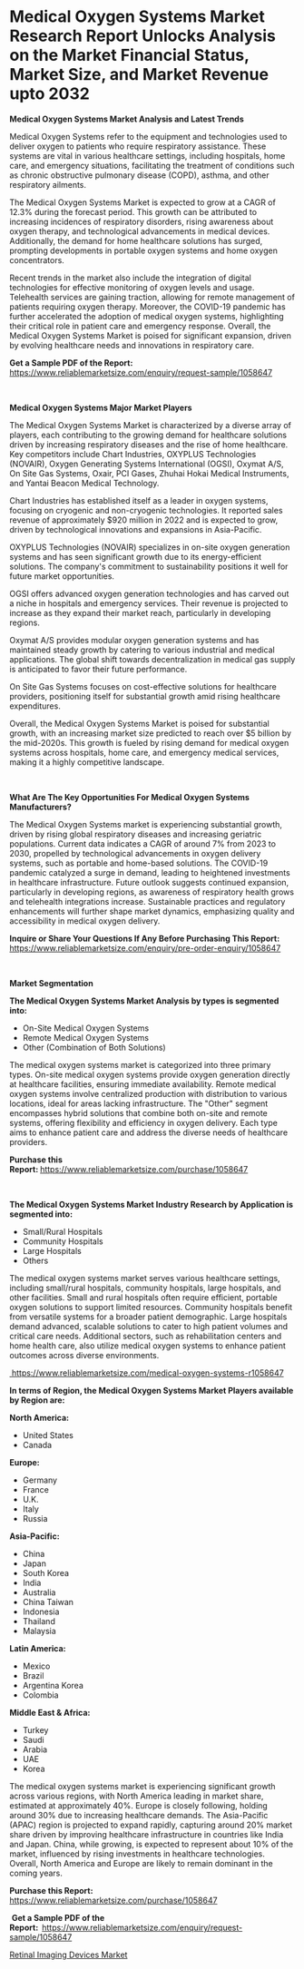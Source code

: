 <p><h1>Medical Oxygen Systems Market Research Report Unlocks Analysis on the Market Financial Status, Market Size, and Market Revenue upto 2032</h1></p><p><strong>Medical Oxygen Systems Market Analysis and Latest Trends</strong></p>
<p><p>Medical Oxygen Systems refer to the equipment and technologies used to deliver oxygen to patients who require respiratory assistance. These systems are vital in various healthcare settings, including hospitals, home care, and emergency situations, facilitating the treatment of conditions such as chronic obstructive pulmonary disease (COPD), asthma, and other respiratory ailments.</p><p>The Medical Oxygen Systems Market is expected to grow at a CAGR of 12.3% during the forecast period. This growth can be attributed to increasing incidences of respiratory disorders, rising awareness about oxygen therapy, and technological advancements in medical devices. Additionally, the demand for home healthcare solutions has surged, prompting developments in portable oxygen systems and home oxygen concentrators.</p><p>Recent trends in the market also include the integration of digital technologies for effective monitoring of oxygen levels and usage. Telehealth services are gaining traction, allowing for remote management of patients requiring oxygen therapy. Moreover, the COVID-19 pandemic has further accelerated the adoption of medical oxygen systems, highlighting their critical role in patient care and emergency response. Overall, the Medical Oxygen Systems Market is poised for significant expansion, driven by evolving healthcare needs and innovations in respiratory care.</p></p>
<p><strong>Get a Sample PDF of the Report:&nbsp;</strong> <a href="https://www.reliablemarketsize.com/enquiry/request-sample/1058647?utm_campaign=2315&utm_medium=2&utm_source=Github&utm_content=ia&utm_term=04032025&utm_id=medical-oxygen-systems">https://www.reliablemarketsize.com/enquiry/request-sample/1058647</a></p>
<p>&nbsp;</p>
<p><strong>Medical Oxygen Systems Major Market Players</strong></p>
<p><p>The Medical Oxygen Systems Market is characterized by a diverse array of players, each contributing to the growing demand for healthcare solutions driven by increasing respiratory diseases and the rise of home healthcare. Key competitors include Chart Industries, OXYPLUS Technologies (NOVAIR), Oxygen Generating Systems International (OGSI), Oxymat A/S, On Site Gas Systems, Oxair, PCI Gases, Zhuhai Hokai Medical Instruments, and Yantai Beacon Medical Technology.</p><p>Chart Industries has established itself as a leader in oxygen systems, focusing on cryogenic and non-cryogenic technologies. It reported sales revenue of approximately $920 million in 2022 and is expected to grow, driven by technological innovations and expansions in Asia-Pacific.</p><p>OXYPLUS Technologies (NOVAIR) specializes in on-site oxygen generation systems and has seen significant growth due to its energy-efficient solutions. The company's commitment to sustainability positions it well for future market opportunities.</p><p>OGSI offers advanced oxygen generation technologies and has carved out a niche in hospitals and emergency services. Their revenue is projected to increase as they expand their market reach, particularly in developing regions.</p><p>Oxymat A/S provides modular oxygen generation systems and has maintained steady growth by catering to various industrial and medical applications. The global shift towards decentralization in medical gas supply is anticipated to favor their future performance.</p><p>On Site Gas Systems focuses on cost-effective solutions for healthcare providers, positioning itself for substantial growth amid rising healthcare expenditures.</p><p>Overall, the Medical Oxygen Systems Market is poised for substantial growth, with an increasing market size predicted to reach over $5 billion by the mid-2020s. This growth is fueled by rising demand for medical oxygen systems across hospitals, home care, and emergency medical services, making it a highly competitive landscape.</p></p>
<p>&nbsp;</p>
<p><strong>What Are The Key Opportunities For Medical Oxygen Systems Manufacturers?</strong></p>
<p><p>The Medical Oxygen Systems market is experiencing substantial growth, driven by rising global respiratory diseases and increasing geriatric populations. Current data indicates a CAGR of around 7% from 2023 to 2030, propelled by technological advancements in oxygen delivery systems, such as portable and home-based solutions. The COVID-19 pandemic catalyzed a surge in demand, leading to heightened investments in healthcare infrastructure. Future outlook suggests continued expansion, particularly in developing regions, as awareness of respiratory health grows and telehealth integrations increase. Sustainable practices and regulatory enhancements will further shape market dynamics, emphasizing quality and accessibility in medical oxygen delivery.</p></p>
<p><strong>Inquire or Share Your Questions If Any Before Purchasing This Report:</strong> <a href="https://www.reliablemarketsize.com/enquiry/pre-order-enquiry/1058647?utm_campaign=2315&utm_medium=2&utm_source=Github&utm_content=ia&utm_term=04032025&utm_id=medical-oxygen-systems">https://www.reliablemarketsize.com/enquiry/pre-order-enquiry/1058647</a></p>
<p>&nbsp;</p>
<p><strong>Market Segmentation</strong></p>
<p><strong>The Medical Oxygen Systems Market Analysis by types is segmented into:</strong></p>
<p><ul><li>On-Site Medical Oxygen Systems</li><li>Remote Medical Oxygen Systems</li><li>Other (Combination of Both Solutions)</li></ul></p>
<p><p>The medical oxygen systems market is categorized into three primary types. On-site medical oxygen systems provide oxygen generation directly at healthcare facilities, ensuring immediate availability. Remote medical oxygen systems involve centralized production with distribution to various locations, ideal for areas lacking infrastructure. The "Other" segment encompasses hybrid solutions that combine both on-site and remote systems, offering flexibility and efficiency in oxygen delivery. Each type aims to enhance patient care and address the diverse needs of healthcare providers.</p></p>
<p><strong>Purchase this Report:&nbsp;</strong><a href="https://www.reliablemarketsize.com/purchase/1058647?utm_campaign=2315&utm_medium=2&utm_source=Github&utm_content=ia&utm_term=04032025&utm_id=medical-oxygen-systems">https://www.reliablemarketsize.com/purchase/1058647</a></p>
<p>&nbsp;</p>
<p><strong>The Medical Oxygen Systems Market Industry Research by Application is segmented into:</strong></p>
<p><ul><li>Small/Rural Hospitals</li><li>Community Hospitals</li><li>Large Hospitals</li><li>Others</li></ul></p>
<p><p>The medical oxygen systems market serves various healthcare settings, including small/rural hospitals, community hospitals, large hospitals, and other facilities. Small and rural hospitals often require efficient, portable oxygen solutions to support limited resources. Community hospitals benefit from versatile systems for a broader patient demographic. Large hospitals demand advanced, scalable solutions to cater to high patient volumes and critical care needs. Additional sectors, such as rehabilitation centers and home health care, also utilize medical oxygen systems to enhance patient outcomes across diverse environments.</p></p>
<p><a href="https://www.reliablemarketsize.com/medical-oxygen-systems-r1058647?utm_campaign=2315&utm_medium=2&utm_source=Github&utm_content=ia&utm_term=04032025&utm_id=medical-oxygen-systems">&nbsp;https://www.reliablemarketsize.com/medical-oxygen-systems-r1058647</a></p>
<p><strong>In terms of Region, the Medical Oxygen Systems Market Players available by Region are:</strong></p>
<p>
    <p> <strong> North America: </strong>
        <ul>
            <li>United States</li>
            <li>Canada</li>
        </ul>
        </p> 
    <p> <strong> Europe: </strong>
        <ul>
            <li>Germany</li>
            <li>France</li>
            <li>U.K.</li>
            <li>Italy</li>
            <li>Russia</li>
        </ul>
        </p> 
    <p> <strong> Asia-Pacific: </strong>
        <ul>
            <li>China</li>
            <li>Japan</li>
            <li>South Korea</li>
            <li>India</li>
            <li>Australia</li>
            <li>China Taiwan</li>
            <li>Indonesia</li>
            <li>Thailand</li>
            <li>Malaysia</li>
        </ul>
        </p> 
    <p> <strong> Latin America: </strong>
        <ul>
            <li>Mexico</li>
            <li>Brazil</li>
            <li>Argentina Korea</li>
            <li>Colombia</li>
        </ul>
        </p> 
    <p> <strong> Middle East & Africa: </strong>
        <ul>
            <li>Turkey</li>
            <li>Saudi</li>
            <li>Arabia</li>
            <li>UAE</li>
            <li>Korea</li>
        </ul>
    </p>
    </p>
<p><p>The medical oxygen systems market is experiencing significant growth across various regions, with North America leading in market share, estimated at approximately 40%. Europe is closely following, holding around 30% due to increasing healthcare demands. The Asia-Pacific (APAC) region is projected to expand rapidly, capturing around 20% market share driven by improving healthcare infrastructure in countries like India and Japan. China, while growing, is expected to represent about 10% of the market, influenced by rising investments in healthcare technologies. Overall, North America and Europe are likely to remain dominant in the coming years.</p></p>
<p><strong>Purchase this Report: </strong><a href="https://www.reliablemarketsize.com/purchase/1058647?utm_campaign=2315&utm_medium=2&utm_source=Github&utm_content=ia&utm_term=04032025&utm_id=medical-oxygen-systems">https://www.reliablemarketsize.com/purchase/1058647</a></p>
<p>&nbsp;<strong>Get a Sample PDF of the Report:&nbsp;&nbsp;</strong><a href="https://www.reliablemarketsize.com/enquiry/request-sample/1058647?utm_campaign=2315&utm_medium=2&utm_source=Github&utm_content=ia&utm_term=04032025&utm_id=medical-oxygen-systems">https://www.reliablemarketsize.com/enquiry/request-sample/1058647</a></p>
<p><strong></strong></p>
<p><p><a href="https://github.com/skerretflossie9297/Market-Research-Report-List-1/blob/main/retinal-imaging-devices-market.md?utm_campaign=2315&utm_medium=2&utm_source=Github&utm_content=ia&utm_term=04032025&utm_id=medical-oxygen-systems">Retinal Imaging Devices Market</a></p></p>